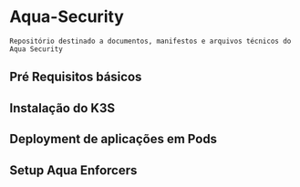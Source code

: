 # Aqua-Security
    
    Repositório destinado a documentos, manifestos e arquivos técnicos do Aqua Security


## Pré Requisitos básicos


## Instalação do K3S


## Deployment de aplicações em Pods


## Setup Aqua Enforcers


